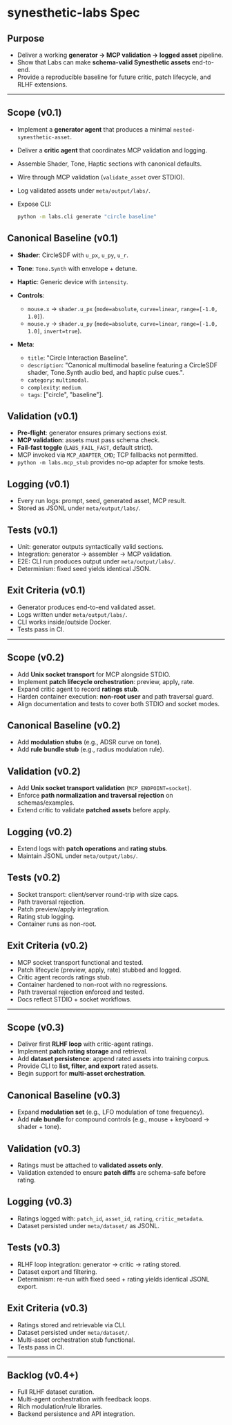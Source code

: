# synesthetic-labs Spec

## Purpose

* Deliver a working **generator → MCP validation → logged asset** pipeline.
* Show that Labs can make **schema-valid Synesthetic assets** end-to-end.
* Provide a reproducible baseline for future critic, patch lifecycle, and RLHF extensions.

---

## Scope (v0.1)

* Implement a **generator agent** that produces a minimal `nested-synesthetic-asset`.
* Deliver a **critic agent** that coordinates MCP validation and logging.
* Assemble Shader, Tone, Haptic sections with canonical defaults.
* Wire through MCP validation (`validate_asset` over STDIO).
* Log validated assets under `meta/output/labs/`.
* Expose CLI:

  ```bash
  python -m labs.cli generate "circle baseline"
  ```

## Canonical Baseline (v0.1)

* **Shader**: CircleSDF with `u_px`, `u_py`, `u_r`.
* **Tone**: `Tone.Synth` with envelope + detune.
* **Haptic**: Generic device with `intensity`.
* **Controls**:

  * `mouse.x` → `shader.u_px` (`mode=absolute`, `curve=linear`, `range=[-1.0, 1.0]`).
  * `mouse.y` → `shader.u_py` (`mode=absolute`, `curve=linear`, `range=[-1.0, 1.0]`, `invert=true`).
* **Meta**:

  * `title`: "Circle Interaction Baseline".
  * `description`: "Canonical multimodal baseline featuring a CircleSDF shader, Tone.Synth audio bed, and haptic pulse cues.".
  * `category`: `multimodal`.
  * `complexity`: `medium`.
  * `tags`: \["circle", "baseline"].

## Validation (v0.1)

* **Pre-flight**: generator ensures primary sections exist.
* **MCP validation**: assets must pass schema check.
* **Fail-fast toggle** (`LABS_FAIL_FAST`, default strict).
* MCP invoked via `MCP_ADAPTER_CMD`; TCP fallbacks not permitted.
* `python -m labs.mcp_stub` provides no-op adapter for smoke tests.

## Logging (v0.1)

* Every run logs: prompt, seed, generated asset, MCP result.
* Stored as JSONL under `meta/output/labs/`.

## Tests (v0.1)

* Unit: generator outputs syntactically valid sections.
* Integration: generator → assembler → MCP validation.
* E2E: CLI run produces output under `meta/output/labs/`.
* Determinism: fixed seed yields identical JSON.

## Exit Criteria (v0.1)

* Generator produces end-to-end validated asset.
* Logs written under `meta/output/labs/`.
* CLI works inside/outside Docker.
* Tests pass in CI.

---

## Scope (v0.2)

* Add **Unix socket transport** for MCP alongside STDIO.
* Implement **patch lifecycle orchestration**: preview, apply, rate.
* Expand critic agent to record **ratings stub**.
* Harden container execution: **non-root user** and path traversal guard.
* Align documentation and tests to cover both STDIO and socket modes.

## Canonical Baseline (v0.2)

* Add **modulation stubs** (e.g., ADSR curve on tone).
* Add **rule bundle stub** (e.g., radius modulation rule).

## Validation (v0.2)

* Add **Unix socket transport validation** (`MCP_ENDPOINT=socket`).
* Enforce **path normalization and traversal rejection** on schemas/examples.
* Extend critic to validate **patched assets** before apply.

## Logging (v0.2)

* Extend logs with **patch operations** and **rating stubs**.
* Maintain JSONL under `meta/output/labs/`.

## Tests (v0.2)

* Socket transport: client/server round-trip with size caps.
* Path traversal rejection.
* Patch preview/apply integration.
* Rating stub logging.
* Container runs as non-root.

## Exit Criteria (v0.2)

* MCP socket transport functional and tested.
* Patch lifecycle (preview, apply, rate) stubbed and logged.
* Critic agent records ratings stub.
* Container hardened to non-root with no regressions.
* Path traversal rejection enforced and tested.
* Docs reflect STDIO + socket workflows.

---

## Scope (v0.3)

* Deliver first **RLHF loop** with critic-agent ratings.
* Implement **patch rating storage** and retrieval.
* Add **dataset persistence**: append rated assets into training corpus.
* Provide CLI to **list, filter, and export** rated assets.
* Begin support for **multi-asset orchestration**.

## Canonical Baseline (v0.3)

* Expand **modulation set** (e.g., LFO modulation of tone frequency).
* Add **rule bundle** for compound controls (e.g., mouse + keyboard → shader + tone).

## Validation (v0.3)

* Ratings must be attached to **validated assets only**.
* Validation extended to ensure **patch diffs** are schema-safe before rating.

## Logging (v0.3)

* Ratings logged with: `patch_id`, `asset_id`, `rating`, `critic_metadata`.
* Dataset persisted under `meta/dataset/` as JSONL.

## Tests (v0.3)

* RLHF loop integration: generator → critic → rating stored.
* Dataset export and filtering.
* Determinism: re-run with fixed seed + rating yields identical JSONL export.

## Exit Criteria (v0.3)

* Ratings stored and retrievable via CLI.
* Dataset persisted under `meta/dataset/`.
* Multi-asset orchestration stub functional.
* Tests pass in CI.

---

## Backlog (v0.4+)

* Full RLHF dataset curation.
* Multi-agent orchestration with feedback loops.
* Rich modulation/rule libraries.
* Backend persistence and API integration.